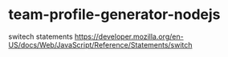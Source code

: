 # team-profile-generator-nodejs


switech statements 
https://developer.mozilla.org/en-US/docs/Web/JavaScript/Reference/Statements/switch
